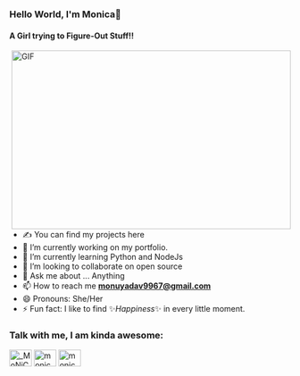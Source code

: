 ### Hello World, I'm Monica👋
<h4>A Girl trying to Figure-Out Stuff!!</h4>
<img align="right" alt="GIF" src="https://user-images.githubusercontent.com/45056329/123519045-9ebd3200-d6c6-11eb-8edb-40102e28e19a.gif?raw=true" width="500" height="320" />

- ✍ You can find my projects here
- 🔭 I’m currently working on my portfolio.
- 🌱 I’m currently learning Python and NodeJs
- 👯 I’m looking to collaborate on open source
- 💬 Ask me about ... Anything
- 📫 How to reach me **monuyadav9967@gmail.com**
- 😄 Pronouns: She/Her
- ⚡ Fun fact: I like to find ✨_Happiness_✨ in every little moment.


### Talk with me, I am kinda awesome:
<p align="left">
<a href="https://twitter.com/_MoNiCa_MoNiC" target="blank"><img align="center" src="https://cdn.jsdelivr.net/npm/simple-icons@3.0.1/icons/twitter.svg" alt="_MoNiCa_MoNiC" height="30" width="40" /></a> 
<a href="https://www.linkedin.com/in/monica-yadav-monic/" target="blank"><img align="center" src="https://cdn.jsdelivr.net/npm/simple-icons@3.0.1/icons/linkedin.svg" alt="monica-yadav-monic" height="30" width="40" /></a>
<a href="https://www.instagram.com/monica_yadhuwanshi_/" target="blank"><img align="center" src="https://cdn.jsdelivr.net/npm/simple-icons@3.0.1/icons/instagram.svg" alt="monica_yadhuwanshi_" height="30" width="40" /></a>
<!--<a href="https://www.youtube.com/c/khushboo goel" target="blank"><img align="center" src="https://cdn.jsdelivr.net/npm/simple-icons@3.0.1/icons/youtube.svg" alt="khushboo goel" height="30" width="40" /></a>-->
</p>

<!--
**Monica-Yadav/Monica-Yadav** is a ✨ _special_ ✨ repository because its `README.md` (this file) appears on your GitHub profile.
<p><img align="left" src="https://github-readme-stats.vercel.app/api/top-langs?username=Monica-Yadav&show_icons=true&locale=en&layout=compact" alt="khushboogoel01" /></p>

Here are some ideas to get you started:

- 🔭 I’m currently working on ...
- 🌱 I’m currently learning ...
- 👯 I’m looking to collaborate on ...
- 🤔 I’m looking for help with ...
- 💬 Ask me about ...
- 📫 How to reach me: ...
- 😄 Pronouns: ...
- ⚡ Fun fact: ...
-->
